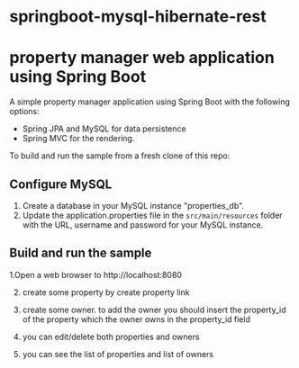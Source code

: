 # springboot-mysql-hibernate-rest
# property manager web application using Spring Boot

A simple property manager application using Spring Boot with the following options:

- Spring JPA and MySQL for data persistence
- Spring MVC for the rendering.

To build and run the sample from a fresh clone of this repo:

## Configure MySQL

1. Create a database in your MySQL instance "properties_db".
2. Update the application.properties file in the `src/main/resources` folder with the URL, username and password for your MySQL instance.


## Build and run the sample

1.Open a web browser to http://localhost:8080

2. create some property by create property link

3. create some owner. to add the owner you should insert the property_id of the property which the owner owns in the property_id field

4. you can edit/delete both properties and owners

5. you can see the list of properties and list of owners
